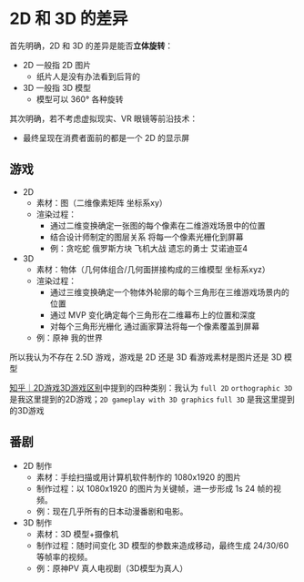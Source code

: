 # 2D 和 3D 的差异

首先明确，2D 和 3D 的差异是能否**立体旋转**：

- 2D 一般指 2D 图片
    - 纸片人是没有办法看到后背的
- 3D 一般指 3D 模型
    - 模型可以 360° 各种旋转

其次明确，若不考虑虚拟现实、VR 眼镜等前沿技术：

- 最终呈现在消费者面前的都是一个 2D 的显示屏

## 游戏

- 2D
    - 素材：图（二维像素矩阵 坐标系xy）
    - 渲染过程：
        - 通过二维变换确定一张图的每个像素在二维游戏场景中的位置
        - 结合设计师制定的图层关系 将每一个像素光栅化到屏幕
        - 例：贪吃蛇 俄罗斯方块 飞机大战 遗忘的勇士 艾诺迪亚4
- 3D
    - 素材：物体（几何体组合/几何面拼接构成的三维模型 坐标系xyz）
    - 渲染过程：
        - 通过三维变换确定一个物体外轮廓的每个三角形在三维游戏场景内的位置
        - 通过 MVP 变化确定每个三角形在二维幕布上的位置和深度
        - 对每个三角形光栅化 通过画家算法将每一个像素覆盖到屏幕
    - 例：原神 我的世界

所以我认为不存在 2.5D 游戏，游戏是 2D 还是 3D 看游戏素材是图片还是 3D 模型

[知乎｜2D游戏3D游戏区别](https://zhuanlan.zhihu.com/p/378099126)中提到的四种类别：我认为 `full 2D` `orthographic 3D` 是我这里提到的2D游戏；`2D gameplay with 3D graphics` `full 3D` 是我这里提到的3D游戏

## 番剧

- 2D 制作
    - 素材：手绘扫描或用计算机软件制作的 1080x1920 的图片
    - 制作过程：以 1080x1920 的图片为关键帧，进一步形成 1s 24 帧的视频。
    - 例：现在几乎所有的日本动漫番剧和电影。
- 3D 制作
    - 素材：3D 模型+摄像机
    - 制作过程：随时间变化 3D 模型的参数来造成移动，最终生成 24/30/60 等帧率的视频。
    - 例：原神PV 真人电视剧（3D模型为真人）
